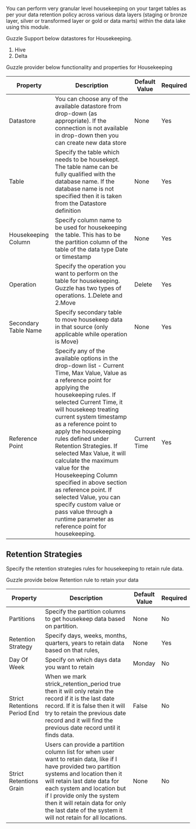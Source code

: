 You can perform very granular level housekeeping on your target tables as per your data retention policy across various data layers (staging or bronze layer, silver or transformed layer or gold or data marts) within the data lake using this module.

Guzzle Support below datastores for Housekeeping.

1. Hive
2. Delta

Guzzle provider below functionality and properties for Housekeeping

|Property|Description|Default Value|Required|
|--- |--- |--- |--- |
|Datastore|You can choose any of the available datastore from drop-down (as appropriate). If the connection is not available in drop-down then you can create new data store|None|Yes|
|Table|Specify the table which needs to be housekept. The table name can be fully qualified with the database name. If the database name is not specified then it is taken from the Datastore definition|None|Yes|
|Housekeeping Column|Specify column name to be used for housekeeping the table. This has to be the partition column of the table of the data type Date or timestamp|None|Yes|
|Operation|Specify the operation you want to perform on the table for housekeeping.<br/>Guzzle has two types of operations. 1.Delete and 2.Move|Delete|Yes|
|Secondary Table Name|Specify secondary table to move housekeep data in that source (only applicable while operation is Move)|None|Yes|
|Reference Point|Specify any of the available options in the drop-down list - Current Time, Max Value, Value as a reference point for applying the housekeeping rules. If selected Current Time, it will housekeep treating current system timestamp as a reference point to apply the housekeeping rules defined under Retention Strategies. If selected Max Value, it will calculate the maximum value for the Housekeeping Column specified in above section as reference point. If selected Value, you can specify custom value or pass value through a runtime parameter as reference point for housekeeping.|Current Time|Yes|



## Retention Strategies

Specify the retention strategies rules for housekeeping to retain rule data.

Guzzle provide below Retention rule to retain your data

|Property|Description|Default Value|Required|
|--- |--- |--- |--- |
|Partitions|Specify the partition columns to get housekeep data based on partition.|None|No|
|Retention Strategy|Specify days, weeks, months, quarters, years to retain data based on that rules,|None|Yes|
|Day Of Week|Specify on which days data you want to retain|Monday|No|
|Strict Retentions Period End|When we mark strick_retention_period true then it will only retain the record if it is the last date record. If it is false then it will try to retain the previous date record and it will find the previous date record until it finds data.|False|No|
|Strict Retentions Grain|Users can provide a partition column list for when user want to retain data, like if I have provided two partition systems and location then it will retain last date data for each system and location but if I provide only the system then it will retain data for only the last date of the system it will not retain for all locations.|None|No|


